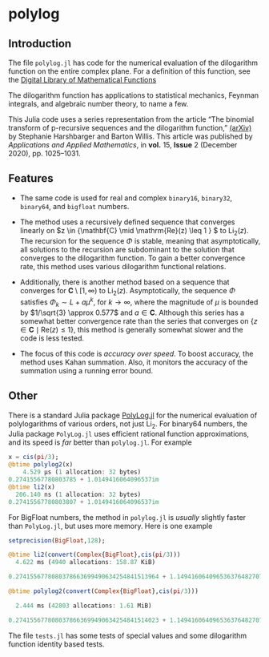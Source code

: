 # polylog

## Introduction

 The file `polylog.jl` has code for the numerical evaluation of the dilogarithm function on the entire complex plane. For a definition of this function, see the [Digital Library of Mathematical Functions](https://dlmf.nist.gov/25.12#E1)

The dilogarithm function has applications to statistical mechanics, Feynman integrals,
and algebraic number theory, to name a few.

 This Julia code uses a series representation from the article “The binomial transform of p-recursive sequences and the dilogarithm function,” [(arXiv)][def] by Stephanie Harshbarger and Barton Willis. This article was published by _Applications and Applied Mathematics_, in **vol.** 15, **Issue** 2 (December 2020), pp. 1025–1031.

## Features

- The same code is used for real and complex `binary16`, `binary32`, `binary64`, and `bigfloat` numbers.

- The method uses a recursively defined sequence that converges linearly on 
$z \in \{\mathbf{C} \mid \mathrm{Re}(z) \leq 1 \} $ to $\mathrm{Li}_2(z)$. The recursion for the sequence $\Phi$ is stable, meaning that asymptotically, all solutions to the recursion are subdominant to the solution that converges to the dilogarithm function. To gain a better convergence rate, this method uses various dilogarithm functional relations.

- Additionally, there is another method based on a sequence that converges for $\mathbf{C} \setminus [1,\infty)$ to $\mathrm{Li}_2(z)$. Asymptotically, the sequence $\Phi$ satisfies $\Phi_k \sim L + a \mu^k$, for $k \to \infty$, where the magnitude of $\mu$ is bounded by $1/\sqrt{3} \approx 0.577$ and $a \in \mathbf{C}$. Although this series has a somewhat better convergence rate than the series that converges on $\{z \in \mathbf{C} \mid \mathrm{Re}(z) \leq 1 \}$, this method is generally somewhat slower and the code is less tested.

- The focus of this code is _accuracy over speed_. To boost accuracy, the method uses Kahan summation. Also, it monitors the accuracy of the summation using a running error bound.

## Other

There is a standard Julia package [PolyLog.jl](https://juliapackages.com/p/polylog) for the numerical evaluation of polylogarithms of various orders, not just $\mathrm{Li}_2$. For binary64 numbers, the Julia package `PolyLog.jl` uses efficient rational function approximations, and its speed is _far_
better than `polylog.jl`. For example

~~~Julia
x = cis(pi/3);
@btime polylog2(x)
    4.529 μs (1 allocation: 32 bytes)
0.27415567780803785 + 1.0149416064096537im
@btime li2(x)
  206.140 ns (1 allocation: 32 bytes)
0.27415567780803807 + 1.0149416064096537im
~~~

For BigFloat numbers, the method in `polylog.jl` is _usually_ slightly faster than `PolyLog.jl`, but uses more memory. Here is one example

~~~Julia
setprecision(BigFloat,128);

@btime li2(convert(Complex{BigFloat},cis(pi/3)))
  4.622 ms (4940 allocations: 158.87 KiB)

0.2741556778080378663699490634254841513964 + 1.14941606409653637648270733876243611287im

@btime polylog2(convert(Complex{BigFloat},cis(pi/3)))

  2.444 ms (42803 allocations: 1.61 MiB)

0.2741556778080378663699490634254841514023 + 1.14941606409653637648270733876243611281im
~~~

 The file `tests.jl` has some tests of special values and some dilogarithm function identity based tests.

[def]: https://arxiv.org/pdf/1910.06928.pdf
